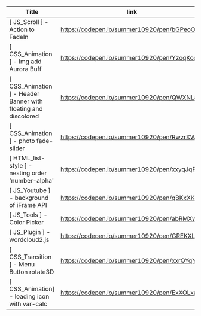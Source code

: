
| Title                                                          | link                                       | Updated    |
| -------------------------------------------------------------- | ------------------------------------------ | ---------- |
| [ JS_Scroll ] - Action to FadeIn                               | https://codepen.io/summer10920/pen/bGPeoOJ | 2024/07/23 |
| [ CSS_Animation ] - Img add Aurora Buff                        | https://codepen.io/summer10920/pen/YzoqKod | 2024/07/23 |
| [ CSS_Animation ] - Header Banner with floating and discolored | https://codepen.io/summer10920/pen/QWXNLaW | 2024/07/23 |
| [ CSS_Animation ] - photo fade-slider                          | https://codepen.io/summer10920/pen/RwzrXWG | 2024/07/23 |
| [ HTML_list-style ] - nesting order 'number-alpha'             | https://codepen.io/summer10920/pen/xxyqJqP | 2024/07/23 |
| [ JS_Youtube ] - background of iFrame API                      | https://codepen.io/summer10920/pen/qBKxXKO | 2024/07/23 |
| [ JS_Tools ] - Color Picker                                    | https://codepen.io/summer10920/pen/abRMXwm | 2024/07/29 |
| [ JS_Plugin ] - wordcloud2.js                                  | https://codepen.io/summer10920/pen/GREKXLM | 2024/07/29 |
| [ CSS_Transition ] - Menu Button rotate3D                      | https://codepen.io/summer10920/pen/xxrQYqY | 2024/07/29 |
| [ CSS_Animation] - loading icon with var-calc                  | https://codepen.io/summer10920/pen/ExXOLxa | 2024/07/29 |